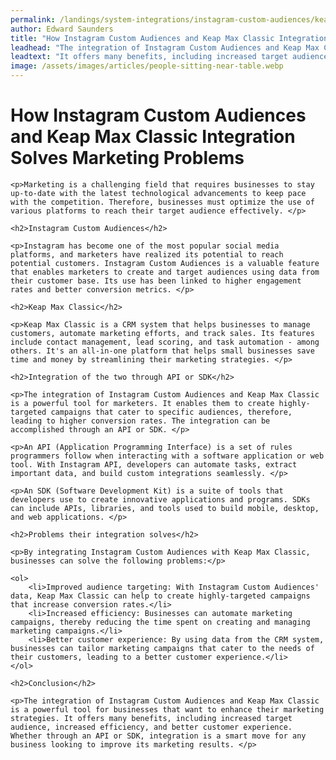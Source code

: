 ```yaml
---
permalink: /landings/system-integrations/instagram-custom-audiences/keap-max-classic
author: Edward Saunders
title: "How Instagram Custom Audiences and Keap Max Classic Integration Solves Marketing Problems"
leadhead: "The integration of Instagram Custom Audiences and Keap Max Classic is a powerful tool for businesses that want to enhance their marketing strategies"
leadtext: "It offers many benefits, including increased target audience, increased efficiency, and better customer experience. Whether through an API or SDK, integration is a smart move for any business looking to improve its marketing results."
image: /assets/images/articles/people-sitting-near-table.webp
---
```

<div class="arttext">	<h1>How Instagram Custom Audiences and Keap Max Classic Integration Solves Marketing Problems</h1>

	<p>Marketing is a challenging field that requires businesses to stay up-to-date with the latest technological advancements to keep pace with the competition. Therefore, businesses must optimize the use of various platforms to reach their target audience effectively. </p>

	<h2>Instagram Custom Audiences</h2>

	<p>Instagram has become one of the most popular social media platforms, and marketers have realized its potential to reach potential customers. Instagram Custom Audiences is a valuable feature that enables marketers to create and target audiences using data from their customer base. Its use has been linked to higher engagement rates and better conversion metrics. </p>

	<h2>Keap Max Classic</h2>

	<p>Keap Max Classic is a CRM system that helps businesses to manage customers, automate marketing efforts, and track sales. Its features include contact management, lead scoring, and task automation - among others. It's an all-in-one platform that helps small businesses save time and money by streamlining their marketing strategies. </p>

	<h2>Integration of the two through API or SDK</h2>

	<p>The integration of Instagram Custom Audiences and Keap Max Classic is a powerful tool for marketers. It enables them to create highly-targeted campaigns that cater to specific audiences, therefore, leading to higher conversion rates. The integration can be accomplished through an API or SDK. </p>

	<p>An API (Application Programming Interface) is a set of rules programmers follow when interacting with a software application or web tool. With Instagram API, developers can automate tasks, extract important data, and build custom integrations seamlessly. </p>

	<p>An SDK (Software Development Kit) is a suite of tools that developers use to create innovative applications and programs. SDKs can include APIs, libraries, and tools used to build mobile, desktop, and web applications. </p>

	<h2>Problems their integration solves</h2>

	<p>By integrating Instagram Custom Audiences with Keap Max Classic, businesses can solve the following problems:</p>

	<ol>
		<li>Improved audience targeting: With Instagram Custom Audiences' data, Keap Max Classic can help to create highly-targeted campaigns that increase conversion rates.</li>
		<li>Increased efficiency: Businesses can automate marketing campaigns, thereby reducing the time spent on creating and managing marketing campaigns.</li>
		<li>Better customer experience: By using data from the CRM system, businesses can tailor marketing campaigns that cater to the needs of their customers, leading to a better customer experience.</li>
	</ol>

	<h2>Conclusion</h2>

	<p>The integration of Instagram Custom Audiences and Keap Max Classic is a powerful tool for businesses that want to enhance their marketing strategies. It offers many benefits, including increased target audience, increased efficiency, and better customer experience. Whether through an API or SDK, integration is a smart move for any business looking to improve its marketing results. </p>

</div>